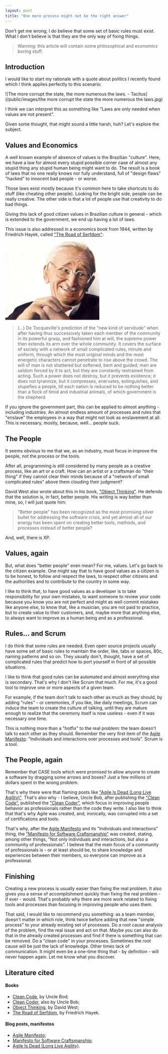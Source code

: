 ```yaml
---
layout: post
title: "One more process might not be the right answer"
---
```


Don't get me wrong, I do believe that some set of basic rules must exist.
What I don't believe is that they are the only way of fixing things.

> Warning: this article will contain some philosophical and economics
boring stuff.

## Introduction

I would like to start my rationale with a quote about politics
I recently found which I think applies perfectly to this scenario:

![The more corrupt the state, the more numerous the laws. - Tacitus](/public/images/the more corrupt the state the more numerous the laws.jpg)

I think we can interpret this as something like
"Laws are only needed when values are not present".

Given some thought, that might sound a little harsh, huh?
Let's explore the subject.

## Values and Economics

A well known example of absence of values is the Brazilian "culture".
Here, we have a law for almost every stupid possible corner case of almost
any stupid thing any stupid human being might want to do. The result is a
book of laws that no one really knows nor fully understand, full
of "design flaws" "hacked" to innocent bad people - or worse.

Those laws exist mostly because it's common here to take shortcuts
to do stuff (like cheating other people).
Looking for the bright side, people can be really
creative. The other side is that a lot of people use that
creativity to do bad things.

Giving this lack of good citizen
values in Brazilian culture in general - which is extended to the
government, we end up having a lot of laws.

This issue is also addressed in a economics book from 1944, written by
Friedrich Hayek, called
["The Road of Serfdom"](http://www.amazon.com/gp/product/0226320553/ref=as_li_tl?ie=UTF8&camp=1789&creative=390957&creativeASIN=0226320553&linkCode=as2&tag=carlbeck-20&linkId=GWMI44FYUFMMSGRJ):

![Friedrich Hayek](/public/images/von-hayek.jpg)

> (...) De Tocqueville's prediction of the "new kind of servitude" when after having thus successively taken each member of the community in its powerful grasp, and fashioned him at will, the supreme power then extends its arm over the whole community. It covers the surface of society with a network of small complicated rules, minute and uniform, through which the most original minds and the most energetic characters cannot penetrate to rise above the crowd. The will of man is not shattered but softened, bent and guided; men are seldom forced by it to act, but they are constantly restrained from acting. Such a power does not destroy, but it prevents existence; it does not tyrannize, but it compresses, enervates, extinguishes, and stupefies a people, till each nation is reduced to be nothing better than a flock of timid and industrial animals, of which government is the shepherd.

If you ignore the government part, this can be applied to almost anything -
including industries. An almost endless amount of processes and rules
that "enslave" the employees in a way that might not look as enslavement
at all. This is necessary, mostly, because, well... people suck.

## The People

It seems obvious to me that we, as an industry, must focus in improve the
people, not the process or the tools.

After all, programming is still considered by many people as a creative
process, like an art or a craft. How can an artist or a craftsman do
"their thing" if they cannot clear their minds because of a
"network of small complicated rules" above them clouding their judgment?

David West also wrote about this in his book,
["Object Thinking"](http://www.amazon.com/gp/product/0735619654/ref=as_li_tl?ie=UTF8&camp=1789&creative=390957&creativeASIN=0735619654&linkCode=as2&tag=carlbeck-20&linkId=YOAGPVXGOZL2DKWY).
He defends that the solution is, in fact, better people. His writing
is way better than mine, so, I will just quote him:

> "Better people" has been recognized as the most promising silver bullet for addressing the software crisis, and yet almost all of our energy has been spent on creating better tools, methods, and processes instead of better people?

And, well, there is XP.

## Values, again

But, what does "better people" even mean? For me, values. Let's go
back to the citizen example. One might say that
to have good values as a citizen is to be honest, to follow and respect
the laws, to respect other citizens and the authorities and to
contribute to the country in some way.

I like to think that, to have good values as a developer is
to take responsibility for your own mistakes, to want someone to
review your code because you know you are not perfect and might as well
commit mistakes like anyone else, to know that, like a musician, you are
not paid to practice, but to create value to their customers, and,
maybe more that anything else, to always want to improve as a
human being and as a professional.

## Rules... and Scrum

I do think that some rules are needed. Even open source projects usually
have some set of basic rules to maintain the order, like, tabs or spaces,
80c, naming patterns and so on. They usually don't, thought, have a set
of complicated rules that predict how to port yourself in front of all
possible situations.

I like to think that good rules can be automated and almost everything else
is secondary. That's why I don't like Scrum that much. For me, it's
a good tool to improve one or more aspects of a given team.

For example, if the team don't talk to each other as much as they should,
by adding "rules" - or ceremonies, if you like, like daily meetings, Scrum
can induce the team to create the culture of talking, until they are
mature enough to realize that the ceremony itself is now useless - even if it
was necessary one time.

This is nothing more than a "hotfix" to the real problem:
the team doesn't talk to each other as they should. Remember the very first
item of the [Agile Manifesto](http://www.agilemanifesto.org/):
"Individuals and interactions over processes and tools". Scrum is a tool.

## The People, again

Remember that CASE tools which were promised to allow anyone to create a
software by dragging some arrows and boxes? Just a few millions of
dollars spent in the wrong problem.

That's why there were that flaming posts like
["Agile Is Dead (Long Live Agility)"](http://pragdave.me/blog/2014/03/04/time-to-kill-agile/).
That's also why - I believe, Uncle Bob, after publishing the
["Clean Code"](http://www.amazon.com/gp/product/0132350882/ref=as_li_tl?ie=UTF8&camp=1789&creative=390957&creativeASIN=0132350882&linkCode=as2&tag=carlbeck-20&linkId=M5YAXQCRGWV37R22),
published the
["Clean Coder"](http://www.amazon.com/gp/product/0132350882/ref=as_li_tl?ie=UTF8&camp=1789&creative=390957&creativeASIN=0132350882&linkCode=as2&tag=carlbeck-20&linkId=VC6WP7H543ZXMOK7),
which focus in improving people behavior as professionals rather than the
code they write. I also like to think that that's why Agile was created,
and, ironically, was corrupted into a set of certifications and tools.

That's why, after the [Agile Manifesto](http://www.agilemanifesto.org/)
and its "Individuals and interactions" thing, the
["Manifesto for Software Craftsmanship"](http://manifesto.softwarecraftsmanship.org/)
was created, stating, among other things,
"Not only individuals and interactions, but also a community of
professionals". I believe that the main focus of a community
of professionals is - or at least should be, to share knowledge and
experiences between their members, so everyone can improve as a
professional.

## Finishing

Creating a new process is usually easier than fixing the real
problem. It also gives you a sense of accomplishment quickly than fixing
the real problem - if ever - would. That's probably why there are more
work related to fixing tools and processes than focusing in improving
people who uses them.

That said, I would like to recommend you something: as a team member, doesn't
matter in which role, think twice before adding that new "simple
process" to your already existing set of processes. Do a root cause analysis
of the problem, find the real issue and act on that. Maybe you can also
do that in the already created processes and find if there is something
that can be removed. Do a "clean code" in your processes. Sometimes the
root cause will be just the lack of knowledge.
Other times lack of communication. It might even be a one-time
thing that - by definition - will never happen again. Let me know what you
discover.


## Literature cited

#### Books

- [Clean Code](http://www.amazon.com/gp/product/0132350882/ref=as_li_tl?ie=UTF8&camp=1789&creative=390957&creativeASIN=0132350882&linkCode=as2&tag=carlbeck-20&linkId=M5YAXQCRGWV37R22), by Uncle Bod;
- [Clean Coder](http://www.amazon.com/gp/product/0132350882/ref=as_li_tl?ie=UTF8&camp=1789&creative=390957&creativeASIN=0132350882&linkCode=as2&tag=carlbeck-20&linkId=VC6WP7H543ZXMOK7), also by Uncle Bob;
- [Object Thinking](http://www.amazon.com/gp/product/0735619654/ref=as_li_tl?ie=UTF8&camp=1789&creative=390957&creativeASIN=0735619654&linkCode=as2&tag=carlbeck-20&linkId=YOAGPVXGOZL2DKWY), by David West;
- [The Road of Serfdom](http://www.amazon.com/gp/product/0226320553/ref=as_li_tl?ie=UTF8&camp=1789&creative=390957&creativeASIN=0226320553&linkCode=as2&tag=carlbeck-20&linkId=GWMI44FYUFMMSGRJ), by Friedrich Hayek.

#### Blog posts, manifestos

- [Agile Manifesto](http://www.agilemanifesto.org/);
- [Manifesto for Software Craftsmanship](http://manifesto.softwarecraftsmanship.org/);
- [Agile Is Dead (Long Live Agility)](http://pragdave.me/blog/2014/03/04/time-to-kill-agile/).
